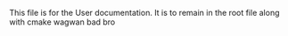 This file is for the User documentation. It is to remain in the root file along with cmake
wagwan bad bro
